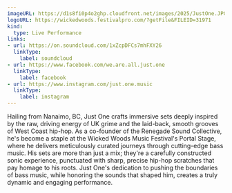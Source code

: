 ```yaml
---
imageURL: https://d1s8fi0p4o2ghp.cloudfront.net/images/2025/JustOne.JPG
logoURL: https://wickedwoods.festivalpro.com/?getFile&FILEID=31971
kind:
  type: Live Performance
links:
- url: https://on.soundcloud.com/1xZcpDFCs7mhFXY26
  linkType:
    label: soundcloud
- url: https://www.facebook.com/we.are.all.just.one
  linkType:
    label: facebook
- url: https://www.instagram.com/just.one.music
  linkType:
    label: instagram
---
```

Hailing from Nanaimo, BC, 
Just One crafts immersive sets deeply inspired by the raw, driving energy of UK grime and the laid-back, smooth grooves of West Coast hip-hop. As a co-founder of the Renegade Sound Collective, he's become a staple at the Wicked Woods Music Festival's Portal Stage, where he delivers meticulously curated journeys through cutting-edge bass music. His sets are more than just a mix; they're a carefully constructed sonic experience, punctuated with sharp, precise hip-hop scratches that pay homage to his roots. Just One's dedication to pushing the boundaries of bass music, while honoring the sounds that shaped him, creates a truly dynamic and engaging performance.
> 
